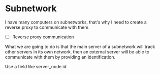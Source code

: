# Subnetwork

I have many computers on subnetworks, that's why I need to create a reverse proxy to communicate with them.

- [ ] Reverse proxy communication

What we are going to do is that the main server of a subnetwork will track other servers in its own network, then an external server will be able to communicate with them by providing an identification.

Use a field like server_node id

